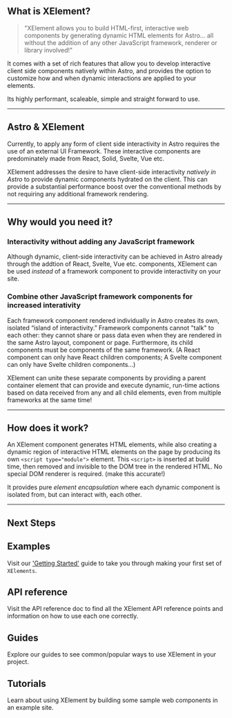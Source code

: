 ## What is XElement?


> "XElement allows you to build HTML-first, interactive web components by generating dynamic HTML elements for Astro... all without the addition of any other JavaScript framework, renderer or library involved!"

It comes with a set of rich features that allow you to develop interactive client side components natively within Astro, and provides the option to customize how and when dynamic interactions are applied to your elements.

Its highly performant, scaleable, simple and straight forward to use.

------------------

## Astro & XElement

Currently, to apply any form of client side interactivity in Astro requires the use of an external UI Framework. These interactive components are predominately made from React, Solid, Svelte, Vue etc.

XElement addresses the desire to have client-side interactivity *natively in Astro* to provide dynamic components hydrated on the client. This can provide a substantial performance boost over the conventional methods by not requiring any additional framework rendering.

------------------

## Why would you need it?

### Interactivity without adding any JavaScript framework
Although dynamic, client-side interactivity can be achieved in Astro already through the addtion of React, Svelte, Vue etc. components, XElement can be used *instead* of a framework component to provide interactivity on your site. 

### Combine other JavaScript framework components for increased interativity

Each framework component rendered individually in Astro creates its own, isolated “island of interactivity.” Framework components cannot "talk" to each other: they cannot share or pass data even when they are rendered in the same Astro layout, component or page. Furthermore, its child components must be components of the same framework. (A React component can only have React children components; A Svelte component can only have Svelte children components...)

XElement can unite these separate components by providing a parent container element that can provide and execute dynamic, run-time actions based on data received from any and all child elements, even from multiple frameworks at the same time! 

------------------

## How does it work?

An XElement component generates HTML elements, while also creating a dynamic region of interactive HTML elements on the page by producing its own `<script type="module">` element. This `<script>` is inserted at build time, then removed and invisible to the DOM tree in the rendered HTML. No special DOM renderer is required. (make this accurate!)

It provides pure *element encapsulation* where each dynamic component is isolated from, but can interact with, each other.

------------------

## Next Steps

## Examples

Visit our ['Getting Started'](Getting_Started.md) guide to take you through making your first set of `XElements`.

## API reference

Visit the API reference doc to find all the XElement API reference points and information on how to use each one correctly.

## Guides
Explore our guides to see common/popular ways to use XElement in your project.

## Tutorials
Learn about using XElement by building some sample web components in an example site.
